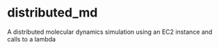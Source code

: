 # distributed_md
A distributed molecular dynamics simulation using an EC2 instance and calls to a lambda
